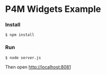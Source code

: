 # P4M Widgets Example

### Install

`$ npm install`

### Run

`$ node server.js`

Then open <a href="http://localhost:8081">http://localhost:8081</a>

